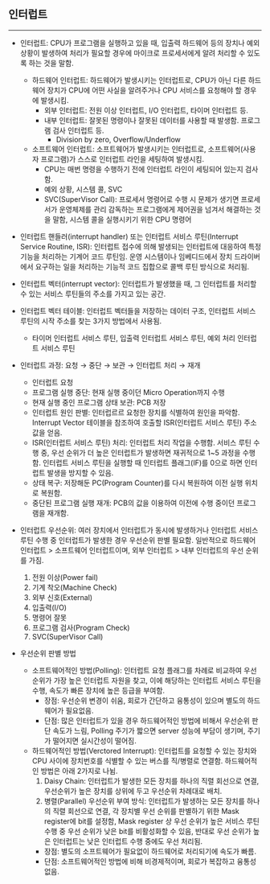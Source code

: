 ## 인터럽트
---
- 인터럽트: CPU가 프로그램을 실행하고 있을 때, 입출력 하드웨어 등의 장치나 예외 상황이 발생하여 처리가 필요할 경우에 마이크로 프로세서에게 알려 처리할 수 있도록 하는 것을 말함.
    - 하드웨어 인터럽트: 하드웨어가 발생시키는 인터럽트로, CPU가 아닌 다른 하드웨어 장치가 CPU에 어떤 사실을 알려주거나 CPU 서비스를 요청해야 할 경우에 발생시킴.
        - 외부 인터럽트: 전원 이상 인터럽트, I/O 인터럽트, 타이머 인터럽트 등.
        - 내부 인터럽트: 잘못된 명령이나 잘못된 데이터를 사용할 때 발생함. 프로그램 검사 인터럽트 등.
            - Division by zero, Overflow/Underflow
    - 소프트웨어 인터럽트: 소프트웨어가 발생시키는 인터럽트로, 소프트웨어(사용자 프로그램)가 스스로 인터럽트 라인을 세팅하여 발생시킴.
        - CPU는 매번 명령을 수행하기 전에 인터럽트 라인이 세팅되어 있는지 검사함.
        - 예외 상황, 시스템 콜, SVC
        - SVC(SuperVisor Call): 프로세서 명령어로 수행 시 문제가 생기면 프로세서가 운영체제를 관리 감독하는 프로그램에게 제어권을 넘겨서 해결하는 것을 말함, 시스템 콜을 실행시키기 위한 CPU 명령어

- 인터럽트 핸들러(interrupt handler) 또는 인터럽트 서비스 루틴(Interrupt Service Routine, ISR): 인터럽트 접수에 의해 발생되는 인터럽트에 대응하여 특정 기능을 처리하는 기계어 코드 루틴임. 운영 시스템이나 임베디드에서 장치 드라이버에서 요구하는 일을 처리하는 기능적 코드 집합으로 콜백 루틴 방식으로 처리됨.
- 인터럽트 벡터(interrupt vector): 인터럽트가 발생했을 때, 그 인터럽트를 처리할 수 있는 서비스 루틴들의 주소를 가지고 있는 공간.
- 인터럽트 벡터 테이블: 인터럽트 벡터들을 저장하는 데이터 구조, 인터럽트 서비스 루틴의 시작 주소를 찾는 3가지 방법에서 사용됨.
    - 타이머 인터럽트 서비스 루틴, 입출력 인터럽트 서비스 루틴, 예외 처리 인터럽트 서비스 루틴

- 인터럽트 과정: 요청 → 중단 → 보관 → 인터럽트 처리 → 재개
    - 인터럽트 요청
    - 프로그램 실행 중단: 현재 실행 중이던 Micro Operation까지 수행
    - 현재 실행 중인 프로그램 상태 보관: PCB 저장
    - 인터럽트 원인 판별: 인터럽르르 요청한 장치를 식별하여 원인을 파악함. Interrupt Vector 테이블을 참조하여 호출할 ISR(인터럽트 서비스 루틴) 주소 값을 얻음.
    - ISR(인터럽트 서비스 루틴) 처리: 인터럽트 처리 작업을 수행함. 서비스 루틴 수행 중, 우선 순위가 더 높은 인터럽트가 발생하면 재귀적으로 1~5 과정을 수행함. 인터럽트 서비스 루틴을 실행할 때 인터럽트 플래그(IF)를 0으로 하면 인터럽트 발생을 방지할 수 있음.
    - 상태 복구: 저장해둔 PC(Program Counter)를 다시 복원하여 이전 실행 위치로 복원함.
    - 중단된 프로그램 실행 재개: PCB의 값을 이용하여 이전에 수행 중이던 프로그램을 재개함.

- 인터럽트 우선순위: 여러 장치에서 인터럽트가 동시에 발생하거나 인터럽트 서비스 루틴 수행 중 인터럽트가 발생한 경우 우선순위 판별 필요함. 일반적으로 하드웨어 인터럽트 > 소프트웨어 인터럽트이며, 외부 인터럽트 > 내부 인터럽트의 우선 순위를 가짐.
    1. 전원 이상(Power fail)
    2. 기계 착오(Machine Check)
    3. 외부 신호(External)
    4. 입출력(I/O)
    5. 명령어 잘못
    6. 프로그램 검사(Program Check)
    7. SVC(SuperVisor Call)
- 우선순위 판별 방법
    - 소프트웨어적인 방법(Polling): 인터럽트 요청 플래그를 차례로 비교하여 우선순위가 가장 높은 인터럽트 자원을 찾고, 이에 해당하는 인터럽트 서비스 루틴을 수행, 속도가 빠른 장치에 높은 등급을 부여함.
        - 장점: 우선순위 변경이 쉬움, 회로가 간단하고 융통성이 있으며 별도의 하드웨어가 필요없음.
        - 단점: 많은 인터럽트가 있을 경우 하드웨어적인 방법에 비해서 우선순위 판단 속도가 느림, Polling 주기가 짧으면 server 성능에 부담이 생기며, 주기가 떨어지면 실시간성이 떨어짐.
    - 하드웨어적인 방법(Verctored Interrupt): 인터럽트를 요청할 수 있는 장치와 CPU 사이에 장치번호를 식별할 수 있는 버스를 직/병렬로 연결함. 하드웨어적인 방법은 아래 2가지로 나뉨.
        1. Daisy Chain: 인터럽트가 발생한 모든 장치를 하나의 직렬 회선으로 연결, 우선순위가 높은 장치를 상위에 두고 우선순위 차례대로 배치.
        2. 병렬(Parallel) 우선순위 부여 방식: 인터럽트가 발생하는 모든 장치를 하나의 직렬 회선으로 연결, 각 장치별 우선 순위를 판별하기 위한 Mask register에 bit를 설정함, Mask register 상 우선 순위가 높은 서비스 루틴 수행 중 우선 순위가 낮은 bit를 비활성화할 수 있음, 반대로 우선 순위가 높은 인터럽트는 낮은 인터럽트 수행 중에도 우선 처리됨.
        - 장점: 별도의 소프트웨어가 필요없이 하드웨어로 처리되기에 속도가 빠름.
        - 단점: 소프트웨어적인 방법에 비해 비경제적이며, 회로가 복잡하고 융통성 없음.